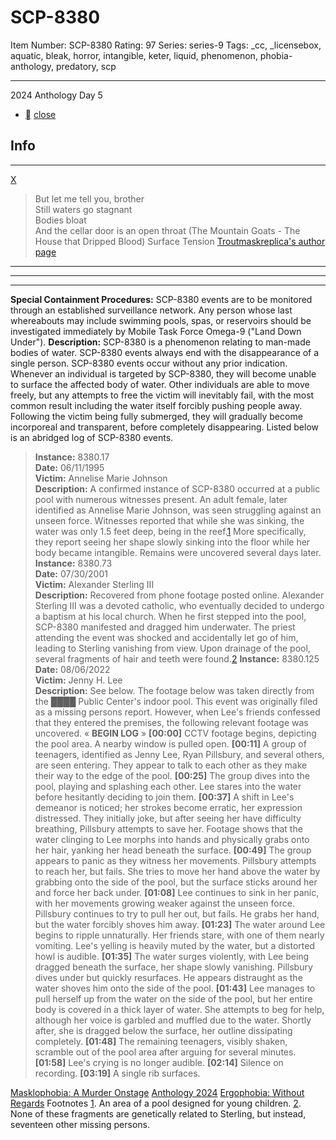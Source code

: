 # SCP-8380
Item Number: SCP-8380
Rating: 97
Series: series-9
Tags: _cc, _licensebox, aquatic, bleak, horror, intangible, keter, liquid, phenomenon, phobia-anthology, predatory, scp

---

2024 Anthology Day 5
  * [](javascript:;)
[close](javascript:;)
## Info
* * *
[X](javascript:;)
> But let me tell you, brother  
>  Still waters go stagnant  
>  Bodies bloat  
>  And the cellar door is an open throat
(The Mountain Goats - The House that Dripped Blood)
Surface Tension
[Troutmaskreplica's author page](https://scp-wiki.wikidot.com/trouts-authorpage)
* * *

* * *
* * *
**Special Containment Procedures:** SCP-8380 events are to be monitored through an established surveillance network. Any person whose last whereabouts may include swimming pools, spas, or reservoirs should be investigated immediately by Mobile Task Force Omega-9 ("Land Down Under").
**Description:** SCP-8380 is a phenomenon relating to man-made bodies of water. SCP-8380 events always end with the disappearance of a single person.
SCP-8380 events occur without any prior indication. Whenever an individual is targeted by SCP-8380, they will become unable to surface the affected body of water. Other individuals are able to move freely, but any attempts to free the victim will inevitably fail, with the most common result including the water itself forcibly pushing people away. Following the victim being fully submerged, they will gradually become incorporeal and transparent, before completely disappearing.
Listed below is an abridged log of SCP-8380 events.
> **Instance:** 8380.17  
>  **Date:** 06/11/1995  
>  **Victim:** Annelise Marie Johnson  
>  **Description:** A confirmed instance of SCP-8380 occurred at a public pool with numerous witnesses present. An adult female, later identified as Annelise Marie Johnson, was seen struggling against an unseen force. Witnesses reported that while she was sinking, the water was only 1.5 feet deep, being in the reef.[1](javascript:;) More specifically, they report seeing her shape slowly sinking into the floor while her body became intangible. Remains were uncovered several days later.
> **Instance:** 8380.73  
>  **Date:** 07/30/2001  
>  **Victim:** Alexander Sterling III  
>  **Description:** Recovered from phone footage posted online. Alexander Sterling III was a devoted catholic, who eventually decided to undergo a baptism at his local church. When he first stepped into the pool, SCP-8380 manifested and dragged him underwater. The priest attending the event was shocked and accidentally let go of him, leading to Sterling vanishing from view. Upon drainage of the pool, several fragments of hair and teeth were found.[2](javascript:;)
> **Instance:** 8380.125  
>  **Date:** 08/06/2022  
>  **Victim:** Jenny H. Lee  
>  **Description:** See below.
> The footage below was taken directly from the ████ Public Center's indoor pool. This event was originally filed as a missing persons report. However, when Lee's friends confessed that they entered the premises, the following relevant footage was uncovered.
> « **BEGIN LOG** »
> **[00:00]** CCTV footage begins, depicting the pool area. A nearby window is pulled open.
> **[00:11]** A group of teenagers, identified as Jenny Lee, Ryan Pillsbury, and several others, are seen entering. They appear to talk to each other as they make their way to the edge of the pool.
> **[00:25]** The group dives into the pool, playing and splashing each other. Lee stares into the water before hesitantly deciding to join them.
> **[00:37]** A shift in Lee's demeanor is noticed; her strokes become erratic, her expression distressed. They initially joke, but after seeing her have difficulty breathing, Pillsbury attempts to save her. Footage shows that the water clinging to Lee morphs into hands and physically grabs onto her hair, yanking her head beneath the surface.
> **[00:49]** The group appears to panic as they witness her movements. Pillsbury attempts to reach her, but fails. She tries to move her hand above the water by grabbing onto the side of the pool, but the surface sticks around her and force her back under.
> **[01:08]** Lee continues to sink in her panic, with her movements growing weaker against the unseen force. Pillsbury continues to try to pull her out, but fails. He grabs her hand, but the water forcibly shoves him away.
> **[01:23]** The water around Lee begins to ripple unnaturally. Her friends stare, with one of them nearly vomiting. Lee's yelling is heavily muted by the water, but a distorted howl is audible.
> **[01:35]** The water surges violently, with Lee being dragged beneath the surface, her shape slowly vanishing. Pillsbury dives under but quickly resurfaces. He appears distraught as the water shoves him onto the side of the pool.
> **[01:43]** Lee manages to pull herself up from the water on the side of the pool, but her entire body is covered in a thick layer of water. She attempts to beg for help, although her voice is garbled and muffled due to the water. Shortly after, she is dragged below the surface, her outline dissipating completely.
> **[01:48]** The remaining teenagers, visibly shaken, scramble out of the pool area after arguing for several minutes.
> **[01:58]** Lee's crying is no longer audible.
> **[02:14]** Silence on recording.
> **[03:19]** A single rib surfaces.
  
  
  
  
  
  
  
  
  
  
  

[Masklophobia: A Murder Onstage](/scp-8906)
[Anthology 2024](https://scp-wiki.wikidot.com/scp-anthology-2024)
[Ergophobia: Without Regards](/scp-8980)
Footnotes
[1](javascript:;). An area of a pool designed for young children.
[2](javascript:;). None of these fragments are genetically related to Sterling, but instead, seventeen other missing persons.